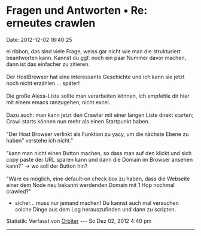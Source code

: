 Fragen und Antworten • Re: erneutes crawlen
===========================================

Date: 2012-12-02 16:40:25

ei ribbon, das sind viele Frage, weiss gar nicht wie man die
strukturiert beantworten kann. Kannst du ggf. noch ein paar Nummer davor
machen, dann ist das einfacher zu zitieren.\
\
Der HostBrowser hat eine interessante Geschichte und ich kann sie jetzt
noch nicht erzählen \... später!\
\
Die große Alexa-Liste sollte man verarbeiten können, ich empfehle dir
hier mit einem emacs ranzugehen, nicht excel.\
\
Dazu auch: man kann jetzt den Crawler mit einer langen Liste direkt
starten; Crawl starts können nun mehr als einen Startpunkt haben.\
\
\"Der Host Browser verlinkt als Funktion zu yacy, um die nächste Ebene
zu haben\" verstehe ich nicht.\"\
\
\"kann man nicht einen Button machen, so dass man auf den klickt und
sich copy paste der URL sparen kann und dann die Domain im Browser
ansehen kann?\" -\> wo soll der Button hin?\
\
\"Wäre es möglich, eine default-on check box zu haben, dass die Webseite
einer dem Node neu bekannt werdenden Domain mit 1 Hop nochmal crawled?\"
- sicher\... muss nur jemand machen! Du kannst auch mal versuchen solche
Dinge aus dem Log herauszufinden und dann zu scripten.

Statistik: Verfasst von
[Orbiter](http://forum.yacy-websuche.de/memberlist.php?mode=viewprofile&u=2)
--- So Dez 02, 2012 4:40 pm

------------------------------------------------------------------------
